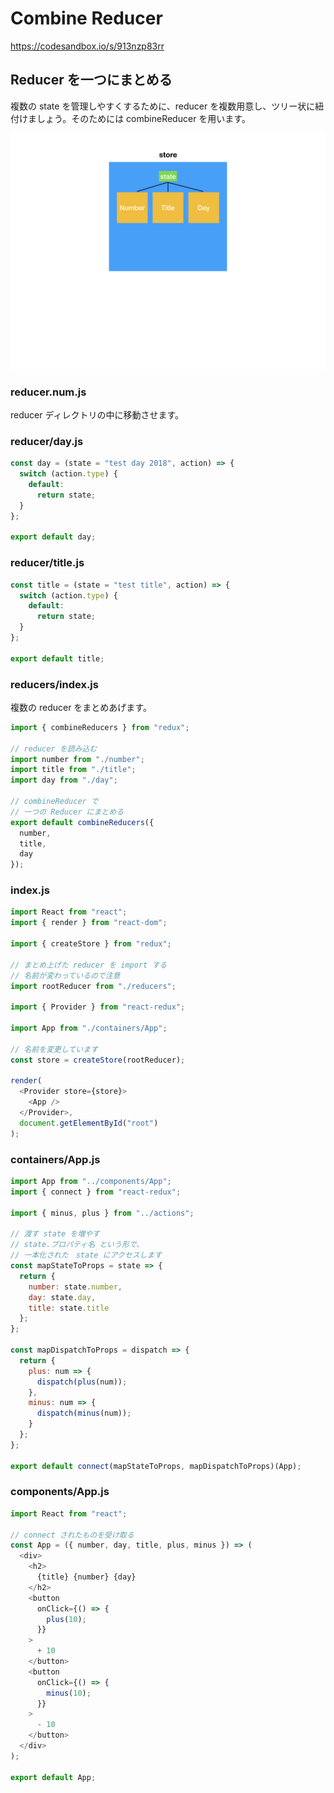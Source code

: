 # Combine Reducer

https://codesandbox.io/s/913nzp83rr


## Reducer を一つにまとめる

複数の state を管理しやすくするために、reducer を複数用意し、ツリー状に紐付けましょう。そのためには combineReducer を用います。

![](/assets/redux.004.jpeg)

### reducer.num.js

reducer ディレクトリの中に移動させます。

### reducer/day.js

```js
const day = (state = "test day 2018", action) => {
  switch (action.type) {
    default:
      return state;
  }
};

export default day;
````

### reducer/title.js

```js
const title = (state = "test title", action) => {
  switch (action.type) {
    default:
      return state;
  }
};

export default title;

```


### reducers/index.js

複数の reducer をまとめあげます。

```js
import { combineReducers } from "redux";

// reducer を読み込む
import number from "./number";
import title from "./title";
import day from "./day";

// combineReducer で
// 一つの Reducer にまとめる
export default combineReducers({
  number,
  title,
  day
});

```
### index.js

```js
import React from "react";
import { render } from "react-dom";

import { createStore } from "redux";

// まとめ上げた reducer を import する
// 名前が変わっているので注意
import rootReducer from "./reducers";

import { Provider } from "react-redux";

import App from "./containers/App";

// 名前を変更しています
const store = createStore(rootReducer);

render(
  <Provider store={store}>
    <App />
  </Provider>,
  document.getElementById("root")
);

```


### containers/App.js

```js
import App from "../components/App";
import { connect } from "react-redux";

import { minus, plus } from "../actions";

// 渡す state を増やす
// state.プロパティ名 という形で、
// 一本化された　state にアクセスします
const mapStateToProps = state => {
  return {
    number: state.number, 
    day: state.day,
    title: state.title
  };
};

const mapDispatchToProps = dispatch => {
  return {
    plus: num => {
      dispatch(plus(num));
    },
    minus: num => {
      dispatch(minus(num));
    }
  };
};

export default connect(mapStateToProps, mapDispatchToProps)(App);

```

### components/App.js

```js
import React from "react";

// connect されたものを受け取る
const App = ({ number, day, title, plus, minus }) => (
  <div>
    <h2>
      {title} {number} {day}
    </h2>
    <button
      onClick={() => {
        plus(10);
      }}
    >
      + 10
    </button>
    <button
      onClick={() => {
        minus(10);
      }}
    >
      - 10
    </button>
  </div>
);

export default App;

```